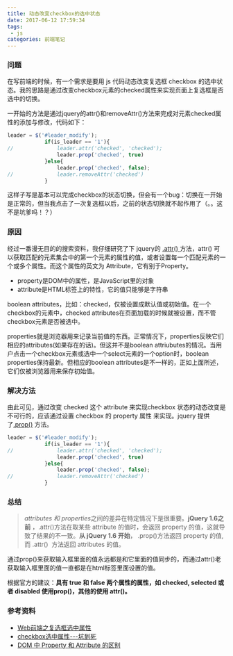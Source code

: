 ```yaml
---
title: 动态改变checkbox的选中状态
date: 2017-06-12 17:59:34
tags:
 - js
categories: 前端笔记
---
```

### 问题

在写前端的时候，有一个需求是要用 js 代码动态改变复选框 checkbox 的选中状态。我的思路是通过改变checkbox元素的checked属性来实现页面上复选框是否选中的切换。

一开始的方法是通过jquery的attr()和removeAttr()方法来完成对元素checked属性的添加与修改，代码如下：

``` javascript
leader = $('#leader_modify');
            if(is_leader == '1'){
//              leader.attr('checked', 'checked');
                leader.prop('checked', true)
            }else{
                leader.prop('checked', false);
//              leader.removeAttr('checked')
            }
```

这样子写是基本可以完成checkbox的状态切换，但会有一个bug：切换在一开始是正常的，但当我点击了一次复选框以后，之前的状态切换就不起作用了（。。这不是坑爹吗！？）
<!-- more --> 
### 原因

经过一番漫无目的的搜索资料，我仔细研究了下 jquery的 [.attr()
](http://www.jquery123.com/attr/) 方法，attr() 可以获取匹配的元素集合中的第一个元素的属性的值，或者设置每一个匹配元素的一个或多个属性。而这个属性的英文为 Attribute，它有别于Property。 

- property是DOM中的属性，是JavaScript里的对象
- attribute是HTML标签上的特性，它的值只能够是字符串

boolean attributes，比如：checked，仅被设置成默认值或初始值。在一个checkbox的元素中，checked attributes在页面加载的时候就被设置，而不管checkbox元素是否被选中。

properties就是浏览器用来记录当前值的东西。正常情况下，properties反映它们相应的attributes(如果存在的话)。但这并不是boolean attriubutes的情况。当用户点击一个checkbox元素或选中一个select元素的一个option时，boolean properties保持最新。但相应的boolean attributes是不一样的，正如上面所述，它们仅被浏览器用来保存初始值。

### 解决方法

由此可见，通过改变 checked 这个 attribute 来实现checkbox 状态的动态改变是不可行的，应该通过设置 checkbox 的 property 属性 来实现。jquery 提供了[.prop()](http://www.jquery123.com/prop/) 方法。

``` javascript
leader = $('#leader_modify');
            if(is_leader == '1'){
//              leader.attr('checked', 'checked');
                leader.prop('checked', true)
            }else{
                leader.prop('checked', false);
//              leader.removeAttr('checked')
            }
```

### 总结

> *attributes 和 properties*之间的差异在特定情况下是很重要。**jQuery 1.6之前** ，.attr()方法在取某些 attribute 的值时，会返回 property 的值，这就导致了结果的不一致。**从 jQuery 1.6 开始**， .prop()方法返回 property 的值,而 .attr()  方法返回 attributes 的值。

通过prop()来获取输入框里面的值永远都是和它里面的值同步的，而通过attr()老获取输入框里面的值一直都是在html标签里面设置的值。

根据官方的建议：**具有 true 和 false 两个属性的属性，如 checked, selected 或者 disabled 使用prop()，其他的使用 attr()。**

### 参考资料

- [Web前端之复选框选中属性](http://www.cnblogs.com/yuanzm/p/4125032.html) 
- [checkbox选中属性---坑到死](http://blog.csdn.net/brucecheng22/article/details/50408199)
- [DOM 中 Property 和 Attribute 的区别](http://www.cnblogs.com/elcarim5efil/p/4698980.html) 